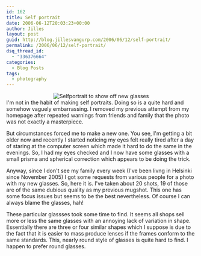 ```yaml
---
id: 162
title: Self portrait
date: 2006-06-12T20:03:23+00:00
author: Jilles
layout: post
guid: http://blog.jillesvangurp.com/2006/06/12/self-portrait/
permalink: /2006/06/12/self-portrait/
dsq_thread_id:
  - "336376664"
categories:
  - Blog Posts
tags:
  - photography
---
```

<div style="text-align: center"><img title="Selfportrait to show off new glasses" alt="Selfportrait to show off new glasses" src="http://www.jillesvangurp.com/images/selfportrait.jpg" /></div>
I'm not in the habit of making self portraits. Doing so is a quite hard and somehow vaguely embarrassing. I removed my previous attempt from my homepage after repeated warnings from friends and family that the photo was not exactly a masterpiece.

But circumstances forced me to make a new one. You see, I'm getting a bit older now and recently I started noticing my eyes felt really tired after a day of staring at the computer screen which made it hard to do the same in the evenings. So, I had my eyes checked and I now have some glasses with a small prisma and spherical correction which appears to be doing the trick.

Anyway, since I don't see my family every week (I've been livng in Helsinki since November 2005) I got some requests from various people for a photo with my new glasses. So, here it is. I've taken about 20 shots, 19 of those are of the same dubious quality as my previous mugshot.  This one has some focus issues but seems to be the best nevertheless. Of course I can always blame the glasses, hah!

These particular glassses took some time to find. It seems all shops sell more or less the same glasses with an annoying lack of variation in shape. Essentially there are three or four similar shapes which I suppose is due to the fact that it is easier to mass produce lenses if the frames conform to the same standards. This, nearly round style of glasses is quite hard to find. I happen to prefer round glasses.